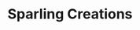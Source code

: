 ---
title: "Sparling Creations"
image: ../images/sparling-creations.png
tags: Vue,Vue Router,SCSS,GitHub,SoundCloud API  
---